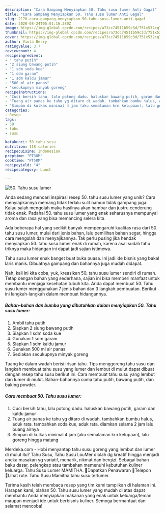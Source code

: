 ```yaml
---
description: "Cara Gampang Menyiapkan 50. Tahu susu lumer Anti Gagal"
title: "Cara Gampang Menyiapkan 50. Tahu susu lumer Anti Gagal"
slug: 2170-cara-gampang-menyiapkan-50-tahu-susu-lumer-anti-gagal
date: 2020-08-24T05:01:16.380Z
image: https://img-global.cpcdn.com/recipes/a73cc74511b59c3d/751x532cq70/50-tahu-susu-lumer-foto-resep-utama.jpg
thumbnail: https://img-global.cpcdn.com/recipes/a73cc74511b59c3d/751x532cq70/50-tahu-susu-lumer-foto-resep-utama.jpg
cover: https://img-global.cpcdn.com/recipes/a73cc74511b59c3d/751x532cq70/50-tahu-susu-lumer-foto-resep-utama.jpg
author: Viola Berry
ratingvalue: 3.7
reviewcount: 4
recipeingredient:
- " tahu putih"
- "2 siung bawang putih"
- "1 sdm soda kue"
- "1 sdm garam"
- "1 sdm kaldu jamur"
- "500 ml air panas"
- "secukupnya minyak goreng"
recipeinstructions:
- "Cuci bersih tahu, lalu potong dadu. haluskan bawang putih, garam dan kaldu jamur"
- "Tuang air panas ke tahu yg ditaro di wadah. tambahkan bumbu halus, aduk rata. tambahkan soda kue, aduk rata. diamkan selama 2 jam lalu buang airnya"
- "Simpan di kulkas minimal 4 jam (aku semalaman krn kelupaan), lalu goreng hingga matang"
categories:
- Resep
tags:
- 50
- tahu
- susu

katakunci: 50 tahu susu 
nutrition: 118 calories
recipecuisine: Indonesian
preptime: "PT38M"
cooktime: "PT58M"
recipeyield: "4"
recipecategory: Lunch

---
```



![50. Tahu susu lumer](https://img-global.cpcdn.com/recipes/a73cc74511b59c3d/751x532cq70/50-tahu-susu-lumer-foto-resep-utama.jpg)

Anda sedang mencari inspirasi resep 50. tahu susu lumer yang unik? Cara menyiapkannya memang tidak terlalu sulit namun tidak gampang juga. Kalau salah mengolah maka hasilnya akan hambar dan justru cenderung tidak enak. Padahal 50. tahu susu lumer yang enak seharusnya mempunyai aroma dan rasa yang bisa memancing selera kita.

Ada beberapa hal yang sedikit banyak mempengaruhi kualitas rasa dari 50. tahu susu lumer, mulai dari jenis bahan, lalu pemilihan bahan segar, hingga cara mengolah dan menyajikannya. Tak perlu pusing jika hendak menyiapkan 50. tahu susu lumer enak di rumah, karena asal sudah tahu triknya maka hidangan ini dapat jadi sajian istimewa.

Tahu susu lumer enak banget buat buka puasa. Ini jadi ide bisnis yang bakal laris manis. Dibuatnya gampang dan bahannya juga mudah didapat.


Nah, kali ini kita coba, yuk, kreasikan 50. tahu susu lumer sendiri di rumah. Tetap dengan bahan yang sederhana, sajian ini bisa memberi manfaat untuk membantu menjaga kesehatan tubuh kita. Anda dapat membuat 50. Tahu susu lumer menggunakan 7 jenis bahan dan 3 langkah pembuatan. Berikut ini langkah-langkah dalam membuat hidangannya.

<!--inarticleads1-->

##### Bahan-bahan dan bumbu yang dibutuhkan dalam menyiapkan 50. Tahu susu lumer:

1. Ambil  tahu putih
1. Siapkan 2 siung bawang putih
1. Siapkan 1 sdm soda kue
1. Gunakan 1 sdm garam
1. Siapkan 1 sdm kaldu jamur
1. Gunakan 500 ml air panas
1. Sediakan secukupnya minyak goreng


Tuang ke dalam wadah berisi irisan tahu. Tips menggoreng tahu susu dan langkah membuat tahu susu yang lumer dan lembut di mulut dapat dibuat dengan resep tahu susu berikut ini. Cara membuat tahu susu yang lembut dan lumer di mulut. Bahan-bahannya cuma tahu putih, bawang putih, dan baking powder. 

<!--inarticleads2-->

##### Cara membuat 50. Tahu susu lumer:

1. Cuci bersih tahu, lalu potong dadu. haluskan bawang putih, garam dan kaldu jamur
1. Tuang air panas ke tahu yg ditaro di wadah. tambahkan bumbu halus, aduk rata. tambahkan soda kue, aduk rata. diamkan selama 2 jam lalu buang airnya
1. Simpan di kulkas minimal 4 jam (aku semalaman krn kelupaan), lalu goreng hingga matang


Merdeka.com - Hobi menyantap tahu susu goreng yang lembut dan lumer di mulut itu? Tahu Susu, Tahu Susu LouMer diolah dg kreatif hingga menjadi aneka masakan yg variatif, menarik, nikmat dan bergizi. Sebagai bahan baku dasar, pelengkap atau tambahan memenuhi kebutuhan kuliner keluarga. Tahu Susu Lumer MAMITHA. Dapatkan Penawaran Telepon Lihat rute. Tahu Susu Mamitha tahu susu terlumer. 

Terima kasih telah membaca resep yang tim kami tampilkan di halaman ini. Harapan kami, olahan 50. Tahu susu lumer yang mudah di atas dapat membantu Anda menyiapkan makanan yang enak untuk keluarga/teman maupun menjadi ide untuk berbisnis kuliner. Semoga bermanfaat dan selamat mencoba!
